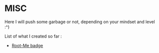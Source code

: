 # MISC

Here I will push some garbage or not, depending on your mindset and level :^)

List of what I created so far :

* [Root-Me badge](https://github.com/OxNinja/root-me_badge)

